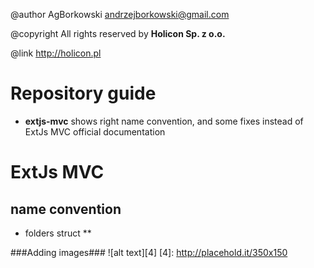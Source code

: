 @author AgBorkowski <andrzejborkowski@gmail.com>

@copyright All rights reserved by **Holicon Sp. z o.o.**

@link http://holicon.pl

# Repository guide
* **extjs-mvc** shows right name convention, and some fixes instead of 
ExtJs MVC official documentation

# ExtJs MVC
## name convention
* folders struct
** 

###Adding images###
![alt text][4]
[4]: http://placehold.it/350x150
 
